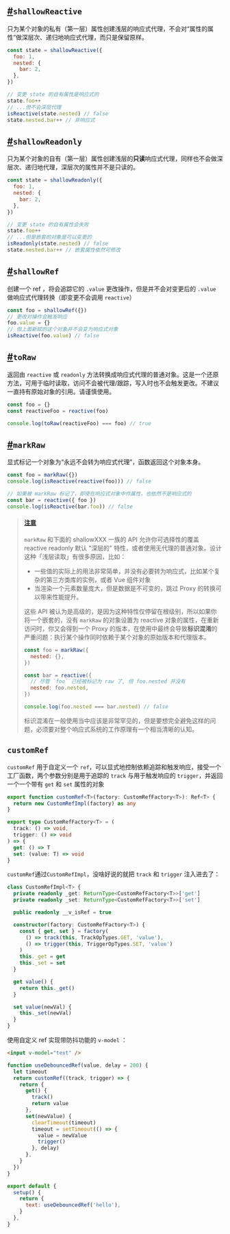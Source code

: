 ## [#](https://vue3js.cn/vue-composition-api/#shallowreactive)`shallowReactive`

只为某个对象的私有（第一层）属性创建浅层的响应式代理，不会对“属性的属性”做深层次、递归地响应式代理，而只是保留原样。

```js
const state = shallowReactive({
  foo: 1,
  nested: {
    bar: 2,
  },
})

// 变更 state 的自有属性是响应式的
state.foo++
// ...但不会深层代理
isReactive(state.nested) // false
state.nested.bar++ // 非响应式
```

## [#](https://vue3js.cn/vue-composition-api/#shallowreadonly)`shallowReadonly`

只为某个对象的自有（第一层）属性创建浅层的**只读**响应式代理，同样也不会做深层次、递归地代理，深层次的属性并不是只读的。

```js
const state = shallowReadonly({
  foo: 1,
  nested: {
    bar: 2,
  },
})

// 变更 state 的自有属性会失败
state.foo++
// ...但是嵌套的对象是可以变更的
isReadonly(state.nested) // false
state.nested.bar++ // 嵌套属性依然可修改
```

## [#](https://vue3js.cn/vue-composition-api/#shallowref)`shallowRef`

创建一个 ref ，将会追踪它的 `.value` 更改操作，但是并不会对变更后的 `.value` 做响应式代理转换（即变更不会调用 `reactive`）

```js
const foo = shallowRef({})
// 更改对操作会触发响应
foo.value = {}
// 但上面新赋的这个对象并不会变为响应式对象
isReactive(foo.value) // false
```

## [#](https://vue3js.cn/vue-composition-api/#toraw)`toRaw`

返回由 `reactive` 或 `readonly` 方法转换成响应式代理的普通对象。这是一个还原方法，可用于临时读取，访问不会被代理/跟踪，写入时也不会触发更改。不建议一直持有原始对象的引用。请谨慎使用。

```js
const foo = {}
const reactiveFoo = reactive(foo)

console.log(toRaw(reactiveFoo) === foo) // true
```

## [#](https://vue3js.cn/vue-composition-api/#markraw)`markRaw`

显式标记一个对象为“永远不会转为响应式代理”，函数返回这个对象本身。

```js
const foo = markRaw({})
console.log(isReactive(reactive(foo))) // false

// 如果被 markRaw 标记了，即使在响应式对象中作属性，也依然不是响应式的
const bar = reactive({ foo })
console.log(isReactive(bar.foo)) // false
```

> #### [注意]()
>
> `markRaw` 和下面的 shallowXXX 一族的 API 允许你可选择性的覆盖 reactive readonly 默认 "深层的" 特性，或者使用无代理的普通对象。设计这种「浅层读取」有很多原因，比如：
>
> + 一些值的实际上的用法非常简单，并没有必要转为响应式，比如某个复杂的第三方类库的实例，或者 Vue 组件对象
> + 当渲染一个元素数量庞大，但是数据是不可变的，跳过 Proxy 的转换可以带来性能提升。
>
> 这些 API 被认为是高级的，是因为这种特性仅停留在根级别，所以如果你将一个嵌套的，没有 `markRaw` 的对象设置为 reactive 对象的属性，在重新访问时，你又会得到一个 Proxy 的版本，在使用中最终会导致**标识混淆**的严重问题：执行某个操作同时依赖于某个对象的原始版本和代理版本。
>
> ```js
> const foo = markRaw({
>   nested: {},
> })
> 
> const bar = reactive({
>   // 尽管 `foo` 己经被标记为 raw 了, 但 foo.nested 并没有
>   nested: foo.nested,
> })
> 
> console.log(foo.nested === bar.nested) // false
> ```
>
> 标识混淆在一般使用当中应该是非常罕见的，但是要想完全避免这样的问题，必须要对整个响应式系统的工作原理有一个相当清晰的认知。

## `customRef`

`customRef` 用于自定义一个 `ref`，可以显式地控制依赖追踪和触发响应，接受一个工厂函数，两个参数分别是用于追踪的 `track` 与用于触发响应的 `trigger`，并返回一个一个带有 `get` 和 `set` 属性的对象

```ts
export function customRef<T>(factory: CustomRefFactory<T>): Ref<T> {
  return new CustomRefImpl(factory) as any
}

export type CustomRefFactory<T> = (
  track: () => void,
  trigger: () => void
) => {
  get: () => T
  set: (value: T) => void
}
```

`customRef`通过`CustomRefImpl`，没啥好说的就把 `track` 和 `trigger` 注入进去了：

```ts
class CustomRefImpl<T> {
  private readonly _get: ReturnType<CustomRefFactory<T>>['get']
  private readonly _set: ReturnType<CustomRefFactory<T>>['set']

  public readonly __v_isRef = true

  constructor(factory: CustomRefFactory<T>) {
    const { get, set } = factory(
      () => track(this, TrackOpTypes.GET, 'value'),
      () => trigger(this, TriggerOpTypes.SET, 'value')
    )
    this._get = get
    this._set = set
  }

  get value() {
    return this._get()
  }

  set value(newVal) {
    this._set(newVal)
  }
}
```

使用自定义 ref 实现带防抖功能的 `v-model` ：

```html
<input v-model="text" />
```

```js
function useDebouncedRef(value, delay = 200) {
  let timeout
  return customRef((track, trigger) => {
    return {
      get() {
        track()
        return value
      },
      set(newValue) {
        clearTimeout(timeout)
        timeout = setTimeout(() => {
          value = newValue
          trigger()
        }, delay)
      },
    }
  })
}

export default {
  setup() {
    return {
      text: useDebouncedRef('hello'),
    }
  },
}
```

